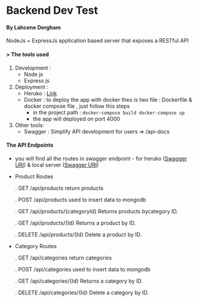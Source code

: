 # Backend Dev Test

#### By Lahcene Dergham

NodeJs + ExpressJs application based server that exposes a RESTful API

#### > The tools used

1. Development :
   - Node js
   - Express js
2. Deployment :
   - Heruko : [Link](https://nodejs-test-lahcene.herokuapp.com/)
   - Docker : to deploy the app with docker thes is two file : Dockerfile & docker compose file , just follow this steps
     - in the project path :
       `docker-compose build docker-compose up `
     - the app will deployed on port 4000
3. Other tools:
   - Swagger : Simplify API development for users => /api-docs

#### The API Endpoints

- you will find all the routes in swagger endpoint - for heruko ([Swagger URI](https://nodejs-test-lahcene.herokuapp.com/api-docs)) & local server ([Swagger URI](http://localhost:4000/api-docs))

* Product Routes

  . GET /api/products return products

  . POST /api/products used to insert data to mongodb

  . GET /api/products/{categoryId} Returns products bycategory ID.

  . GET /api/products/{Id} Returns a product by ID.

  . DELETE /api/products/{Id} Delete a product by ID.

- Category Routes

  . GET /api/categories return categories

  . POST /api/categories used to insert data to mongodb

  . GET /api/categories/{Id} Returns a category by ID.

  . DELETE /api/categories/{Id} Delete a category by ID.
